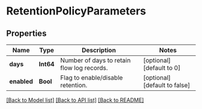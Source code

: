 # RetentionPolicyParameters


## Properties
Name | Type | Description | Notes
------------ | ------------- | ------------- | -------------
**days** | **Int64** | Number of days to retain flow log records. | [optional] [default to 0]
**enabled** | **Bool** | Flag to enable/disable retention. | [optional] [default to false]


[[Back to Model list]](../README.md#models) [[Back to API list]](../README.md#api-endpoints) [[Back to README]](../README.md)


